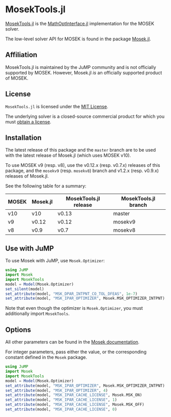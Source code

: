 # MosekTools.jl

[MosekTools.jl](https://github.com/jump-dev/MosekTools.jl) is the
[MathOptInterface.jl](https://github.com/jump-dev/MathOptInterface.jl)
implementation for the MOSEK solver.

The low-level solver API for MOSEK is found in the package [Mosek.jl](https://github.com/MOSEK/Mosek.jl).

## Affiliation

MosekTools.jl is maintained by the JuMP community and is not officially
supported by MOSEK. However, Mosek.jl _is_ an officially supported product of
MOSEK.

## License

`MosekTools.jl` is licensed under the [MIT License](https://github.com/jump-dev/MosekTools.jl/blob/master/LICENSE.md).

The underlying solver is a closed-source commercial product for which you must
[obtain a license](https://www.mosek.com).

## Installation

The latest release of this package and the `master` branch are to be used with
the latest release of Mosek.jl (which uses MOSEK v10).

To use MOSEK v9 (resp. v8), use the v0.12.x (resp. v0.7.x) releases of this
package, and the `mosekv9` (resp. `mosekv8`) branch and v1.2.x (resp. v0.9.x)
releases of Mosek.jl.

See the following table for a summary:

| MOSEK | Mosek.jl | MosekTools.jl release | MosekTools.jl branch |
|-------|----------|-----------------------|----------------------|
| v10   | v10      | v0.13                 | master               |
| v9    | v0.12    | v0.12                 | mosekv9              |
| v8    | v0.9     | v0.7                  | mosekv8              |

## Use with JuMP

To use Mosek with JuMP, use `Mosek.Optimizer`:
```julia
using JuMP
import Mosek
import MosekTools
model = Model(Mosek.Optimizer)
set_silent(model)
set_attribute(model, "MSK_DPAR_INTPNT_CO_TOL_DFEAS", 1e-7)
set_attribute(model, "MSK_IPAR_OPTIMIZER", Mosek.MSK_OPTIMIZER_INTPNT)
```
Note that even though the optimizer is `Mosek.Optimizer`, you must additionally
import `MosekTools`.

## Options

All other parameters can be found in the [Mosek documentation](https://docs.mosek.com/latest/opt-server/param-groups.html).

For integer parameters, pass either the value, or the corresponding
constant defined in the `Mosek` package.
```julia
using JuMP
import Mosek
import MosekTools
model = Model(Mosek.Optimizer)
set_attribute(model, "MSK_IPAR_OPTIMIZER", Mosek.MSK_OPTIMIZER_INTPNT)
set_attribute(model, "MSK_IPAR_OPTIMIZER", 4)
set_attribute(model, "MSK_IPAR_CACHE_LICENSE", Mosek.MSK_ON)
set_attribute(model, "MSK_IPAR_CACHE_LICENSE", 1)
set_attribute(model, "MSK_IPAR_CACHE_LICENSE", Mosek.MSK_OFF)
set_attribute(model, "MSK_IPAR_CACHE_LICENSE", 0)
```
